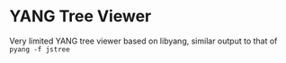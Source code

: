 YANG Tree Viewer
================

Very limited YANG tree viewer based on libyang, similar output to that
of `pyang -f jstree`


